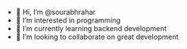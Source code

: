 - 👋 Hi, I’m @sourabhrahar
- 👀 I’m interested in programming  
- 🌱 I’m currently learning backend development
- 💞️ I’m looking to collaborate on great development 

 

<!---
sourabhrahar/sourabhrahar is a ✨ special ✨ repository because its `README.md` (this file) appears on your GitHub profile.
You can click the Preview link to take a look at your changes.
--->

